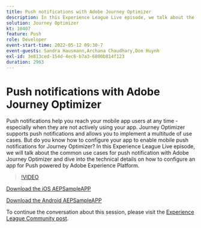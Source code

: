 ```yaml
---
title: Push notifications with Adobe Journey Optimizer
description: In this Experience League Live episode, we talk about the common use cases for push notification with Adobe Journey Optimizer and dive into the technical details on how to configure an app for Push powered by Adobe Experience Platform.
solution: Journey Optimizer
kt: 10407
feature: Push
role: Developer
event-start-time: 2022-05-12 09:30-7
event-guests: Sandra Hausmann,Archana Chaudhary,Don Huynh
exl-id: 3e813ced-154d-4ec6-b7a3-6800b814f123
duration: 2963
---
```

# Push notifications with Adobe Journey Optimizer

Push notifications help you reach your mobile app users at any time - especially when they are not actively using your app. Journey Optimizer supports push notifications and allows you to implement a multitude of use cases. But do you know how to configure your app to enable mobile push notifications for Journey Optimizer? In this Experience League Live episode, we will talk about the common use cases for push notification with Adobe Journey Optimizer and dive into the technical details on how to configure an app for Push powered by Adobe Experience Platform.

>[!VIDEO](https://video.tv.adobe.com/v/342810/?quality=12&learn=on)

[Download the iOS AEPSampleAPP](https://github.com/adobe/aepsdk-sample-app-ios)

[Download the Android AEPSampleAPP](https://github.com/adobe/aepsdk-sample-app-android)

To continue the conversation about this session, please visit the [Experience League Community post](https://experienceleaguecommunities.adobe.com/t5/journey-optimizer-discussions/experience-league-live-post-session-discussion-push/td-p/451869).

